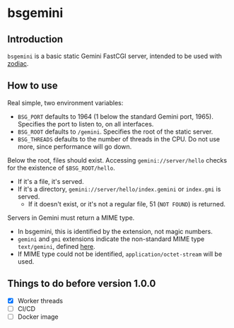 # bsgemini

## Introduction
`bsgemini` is a basic static Gemini FastCGI server, intended to be used with [zodiac](https://github.com/jlxip/zodiac).

## How to use
Real simple, two environment variables:
- `BSG_PORT` defaults to 1964 (1 below the standard Gemini port, 1965). Specifies the port to listen to, on all interfaces.
- `BSG_ROOT` defaults to `/gemini`. Specifies the root of the static server.
- `BSG_THREADS` defaults to the number of threads in the CPU. Do not use more, since performance will go down.

Below the root, files should exist. Accessing `gemini://server/hello` checks for the existence of `$BSG_ROOT/hello`.
- If it's a file, it's served.
- If it's a directory, `gemini://server/hello/index.gemini` or `index.gmi` is served.
  - If it doesn't exist, or it's not a regular file, 51 (`NOT FOUND`) is returned.

Servers in Gemini must return a MIME type.
- In bsgemini, this is identified by the extension, not magic numbers.
- `gemini` and `gmi` extensions indicate the non-standard MIME type `text/gemini`, defined [here](https://gemini.circumlunar.space/docs/gemtext.gmi).
- If MIME type could not be identified, `application/octet-stream` will be used.

## Things to do before version 1.0.0
- [x] Worker threads
- [ ] CI/CD
- [ ] Docker image
